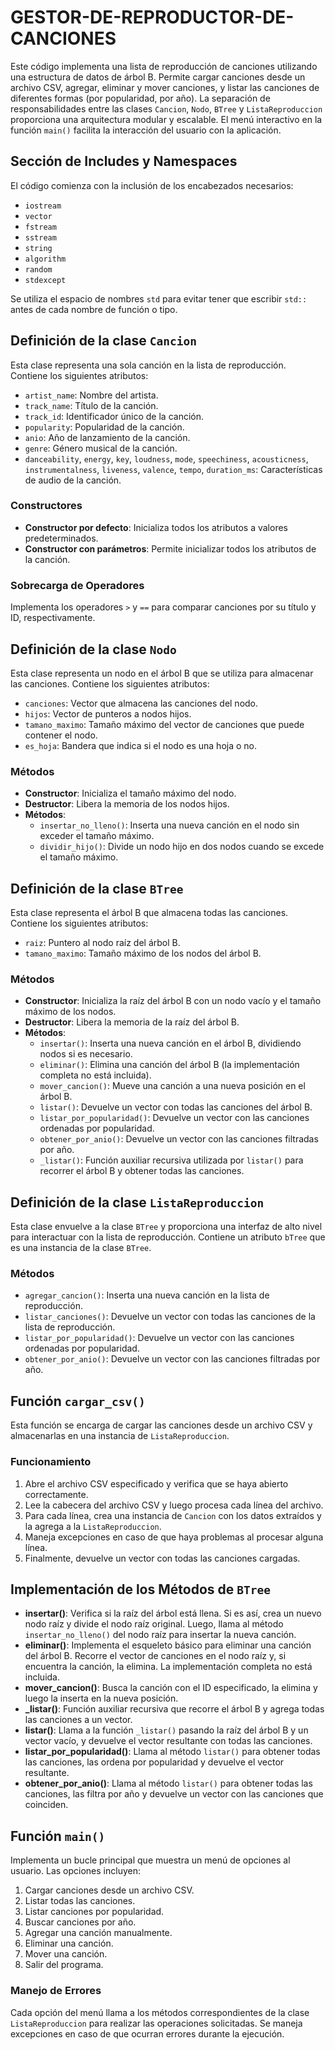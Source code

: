# GESTOR-DE-REPRODUCTOR-DE-CANCIONES

Este código implementa una lista de reproducción de canciones utilizando una estructura de datos de árbol B. Permite cargar canciones desde un archivo CSV, agregar, eliminar y mover canciones, y listar las canciones de diferentes formas (por popularidad, por año). La separación de responsabilidades entre las clases `Cancion`, `Nodo`, `BTree` y `ListaReproduccion` proporciona una arquitectura modular y escalable. El menú interactivo en la función `main()` facilita la interacción del usuario con la aplicación.

## Sección de Includes y Namespaces

El código comienza con la inclusión de los encabezados necesarios: 
- `iostream`
- `vector`
- `fstream`
- `sstream`
- `string`
- `algorithm`
- `random`
- `stdexcept`

Se utiliza el espacio de nombres `std` para evitar tener que escribir `std::` antes de cada nombre de función o tipo.

## Definición de la clase `Cancion`

Esta clase representa una sola canción en la lista de reproducción. Contiene los siguientes atributos:

- `artist_name`: Nombre del artista.
- `track_name`: Título de la canción.
- `track_id`: Identificador único de la canción.
- `popularity`: Popularidad de la canción.
- `anio`: Año de lanzamiento de la canción.
- `genre`: Género musical de la canción.
- `danceability`, `energy`, `key`, `loudness`, `mode`, `speechiness`, `acousticness`, `instrumentalness`, `liveness`, `valence`, `tempo`, `duration_ms`: Características de audio de la canción.

### Constructores

- **Constructor por defecto**: Inicializa todos los atributos a valores predeterminados.
- **Constructor con parámetros**: Permite inicializar todos los atributos de la canción.

### Sobrecarga de Operadores

Implementa los operadores `>` y `==` para comparar canciones por su título y ID, respectivamente.

## Definición de la clase `Nodo`

Esta clase representa un nodo en el árbol B que se utiliza para almacenar las canciones. Contiene los siguientes atributos:

- `canciones`: Vector que almacena las canciones del nodo.
- `hijos`: Vector de punteros a nodos hijos.
- `tamano_maximo`: Tamaño máximo del vector de canciones que puede contener el nodo.
- `es_hoja`: Bandera que indica si el nodo es una hoja o no.

### Métodos

- **Constructor**: Inicializa el tamaño máximo del nodo.
- **Destructor**: Libera la memoria de los nodos hijos.
- **Métodos**:
  - `insertar_no_lleno()`: Inserta una nueva canción en el nodo sin exceder el tamaño máximo.
  - `dividir_hijo()`: Divide un nodo hijo en dos nodos cuando se excede el tamaño máximo.

## Definición de la clase `BTree`

Esta clase representa el árbol B que almacena todas las canciones. Contiene los siguientes atributos:

- `raiz`: Puntero al nodo raíz del árbol B.
- `tamano_maximo`: Tamaño máximo de los nodos del árbol B.

### Métodos

- **Constructor**: Inicializa la raíz del árbol B con un nodo vacío y el tamaño máximo de los nodos.
- **Destructor**: Libera la memoria de la raíz del árbol B.
- **Métodos**:
  - `insertar()`: Inserta una nueva canción en el árbol B, dividiendo nodos si es necesario.
  - `eliminar()`: Elimina una canción del árbol B (la implementación completa no está incluida).
  - `mover_cancion()`: Mueve una canción a una nueva posición en el árbol B.
  - `listar()`: Devuelve un vector con todas las canciones del árbol B.
  - `listar_por_popularidad()`: Devuelve un vector con las canciones ordenadas por popularidad.
  - `obtener_por_anio()`: Devuelve un vector con las canciones filtradas por año.
  - `_listar()`: Función auxiliar recursiva utilizada por `listar()` para recorrer el árbol B y obtener todas las canciones.

## Definición de la clase `ListaReproduccion`

Esta clase envuelve a la clase `BTree` y proporciona una interfaz de alto nivel para interactuar con la lista de reproducción. Contiene un atributo `bTree` que es una instancia de la clase `BTree`.

### Métodos

- `agregar_cancion()`: Inserta una nueva canción en la lista de reproducción.
- `listar_canciones()`: Devuelve un vector con todas las canciones de la lista de reproducción.
- `listar_por_popularidad()`: Devuelve un vector con las canciones ordenadas por popularidad.
- `obtener_por_anio()`: Devuelve un vector con las canciones filtradas por año.

## Función `cargar_csv()`

Esta función se encarga de cargar las canciones desde un archivo CSV y almacenarlas en una instancia de `ListaReproduccion`. 

### Funcionamiento

   1. Abre el archivo CSV especificado y verifica que se haya abierto correctamente.
   2. Lee la cabecera del archivo CSV y luego procesa cada línea del archivo.
   3. Para cada línea, crea una instancia de `Cancion` con los datos extraídos y la agrega a la `ListaReproduccion`.
   4. Maneja excepciones en caso de que haya problemas al procesar alguna línea.
   5. Finalmente, devuelve un vector con todas las canciones cargadas.

## Implementación de los Métodos de `BTree`

- **insertar()**: Verifica si la raíz del árbol está llena. Si es así, crea un nuevo nodo raíz y divide el nodo raíz original. Luego, llama al método `insertar_no_lleno()` del nodo raíz para insertar la nueva canción.
- **eliminar()**: Implementa el esqueleto básico para eliminar una canción del árbol B. Recorre el vector de canciones en el nodo raíz y, si encuentra la canción, la elimina. La implementación completa no está incluida.
- **mover_cancion()**: Busca la canción con el ID especificado, la elimina y luego la inserta en la nueva posición.
- **_listar()**: Función auxiliar recursiva que recorre el árbol B y agrega todas las canciones a un vector.
- **listar()**: Llama a la función `_listar()` pasando la raíz del árbol B y un vector vacío, y devuelve el vector resultante con todas las canciones.
- **listar_por_popularidad()**: Llama al método `listar()` para obtener todas las canciones, las ordena por popularidad y devuelve el vector resultante.
- **obtener_por_anio()**: Llama al método `listar()` para obtener todas las canciones, las filtra por año y devuelve un vector con las canciones que coinciden.

## Función `main()`

Implementa un bucle principal que muestra un menú de opciones al usuario. Las opciones incluyen:

   1. Cargar canciones desde un archivo CSV.
   2. Listar todas las canciones.
   3. Listar canciones por popularidad.
   4. Buscar canciones por año.
   5. Agregar una canción manualmente.
   6. Eliminar una canción.
   7. Mover una canción.
   8. Salir del programa.

### Manejo de Errores

Cada opción del menú llama a los métodos correspondientes de la clase `ListaReproduccion` para realizar las operaciones solicitadas. Se maneja excepciones en caso de que ocurran errores durante la ejecución.
